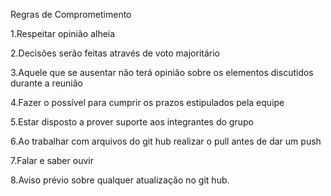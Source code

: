Regras de Comprometimento

1.Respeitar opinião alheia

2.Decisões serão feitas através de voto majoritário

3.Aquele que se ausentar não terá opinião sobre os elementos discutidos durante a reunião

4.Fazer o possível para cumprir os prazos estipulados pela equipe

5.Estar disposto a prover suporte aos integrantes do grupo

6.Ao trabalhar com arquivos do git hub realizar o pull antes de dar um push

7.Falar e saber ouvir

8.Aviso prévio sobre qualquer atualização no git hub.
